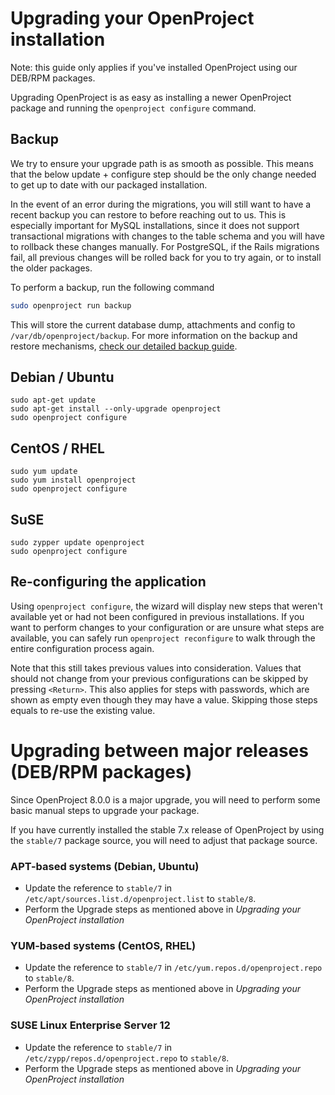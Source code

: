 # Upgrading your OpenProject installation

Note: this guide only applies if you've installed OpenProject using our DEB/RPM
packages.

Upgrading OpenProject is as easy as installing a newer OpenProject package and
running the `openproject configure` command.

## Backup

We try to ensure your upgrade path is as smooth as possible. This means that the below update + configure step should be the only change needed to get up to date with our packaged installation.

In the event of an error during the migrations, you will still want to have a recent backup you can restore to before reaching out to us. This is especially important for MySQL installations, since it does not support transactional migrations with changes to the table schema and you will have to rollback these changes manually. For PostgreSQL, if the Rails migrations fail, all previous changes will be rolled back for you to try again, or to install the older packages.

To perform a backup, run the following command

```bash
sudo openproject run backup
```

This will store the current database dump, attachments and config to `/var/db/openproject/backup`. For more information on the backup and restore mechanisms, [check our detailed backup guide](https://www.openproject.org/operations/backup/backup-guide-packaged-installation/).

## Debian / Ubuntu

    sudo apt-get update
    sudo apt-get install --only-upgrade openproject
    sudo openproject configure

## CentOS / RHEL

    sudo yum update
    sudo yum install openproject
    sudo openproject configure

## SuSE

    sudo zypper update openproject
    sudo openproject configure


## Re-configuring the application

Using `openproject configure`, the wizard will display new steps that weren't available yet or had not been configured in previous installations.
If you want to perform changes to your configuration or are unsure what steps are available, you can safely run `openproject reconfigure` to walk through the entire configuration process again.

Note that this still takes previous values into consideration. Values that should not change from your previous configurations can be skipped by pressing `<Return>`. This also applies for steps with passwords, which are shown as empty even though they may have a value. Skipping those steps equals to re-use the existing value.


# Upgrading between major releases (DEB/RPM packages)

Since OpenProject 8.0.0 is a major upgrade, you will need to perform some basic manual steps to upgrade your package.



If you have currently installed the stable 7.x release of OpenProject by using the `stable/7` package source,
you will need to adjust that package source.

### APT-based systems (Debian, Ubuntu)

 - Update the reference to `stable/7` in `/etc/apt/sources.list.d/openproject.list` to `stable/8`.
 - Perform the Upgrade steps as mentioned above in *Upgrading your OpenProject installation*

### YUM-based systems (CentOS, RHEL)

 - Update the reference to `stable/7` in `/etc/yum.repos.d/openproject.repo` to `stable/8`.
 - Perform the Upgrade steps as mentioned above in *Upgrading your OpenProject installation*

### SUSE Linux Enterprise Server 12

 - Update the reference to `stable/7` in `/etc/zypp/repos.d/openproject.repo` to `stable/8`.
 - Perform the Upgrade steps as mentioned above in *Upgrading your OpenProject installation*
